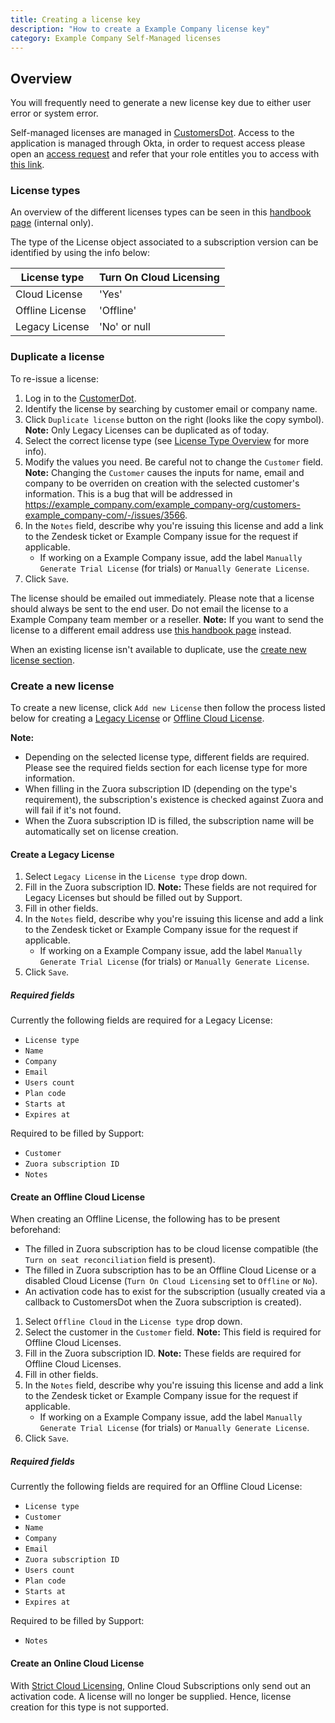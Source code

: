 ```yaml
---
title: Creating a license key
description: "How to create a Example Company license key"
category: Example Company Self-Managed licenses
---
```


## Overview

You will frequently need to generate a new license key due to either user error or system error.

Self-managed licenses are managed in [CustomersDot](https://customers.example_company.com/admin/license).
Access to the application is managed through Okta, in order to request access please open an [access request](https://example_company.com/example_company-com/team-member-epics/access-requests/-/issues/new?issuable_template=Individual_Bulk_Access_Request)
and refer that your role entitles you to access with
[this link](https://example_company.com/example_company-com/team-member-epics/access-requests/-/blob/master/.example_company/issue_templates/role_baseline_access_request_tasks/department_customer_support/role_support_engineer.md).

### License types

An overview of the different licenses types can be seen in this [handbook page](https://internal.example_company.com/handbook/product/fulfillment/definitions/#licensing-terms) (internal only).

The type of the License object associated to a subscription version can be identified by using the info below:

| License type | Turn On Cloud Licensing |
| ------ | ------ |
| Cloud License | 'Yes' |
| Offline License | 'Offline' |
| Legacy License | 'No' or null |

### Duplicate a license

To re-issue a license:

1. Log in to the [CustomerDot](https://customers.example_company.com/admin/license).
1. Identify the license by searching by customer email or company name.
1. Click `Duplicate license` button on the right (looks like the copy symbol).
   **Note:** Only Legacy Licenses can be duplicated as of today.
1. Select the correct license type (see [License Type Overview](#license-types) for more info).
1. Modify the values you need. Be careful not to change the `Customer` field.
   **Note:** Changing the `Customer` causes the inputs for name, email and company to be overriden on creation with the selected customer's information. This is a bug that will be addressed in <https://example_company.com/example_company-org/customers-example_company-com/-/issues/3566>.
1. In the `Notes` field, describe why you're issuing this license and add a link
   to the Zendesk ticket or Example Company issue for the request if applicable.
      - If working on a Example Company issue, add the label `Manually Generate Trial License` (for trials) or `Manually Generate License`.
1. Click `Save`.

The license should be emailed out immediately. Please note that a license should always be sent to the end user.
Do not email the license to a Example Company team member or a reseller.
**Note:** If you want to send the license to a different email address use [this handbook page](/handbook/support/license-and-renewals/workflows/self-managed/sending_license_to_different_email) instead.

When an existing license isn't available to duplicate, use the [create new license section](#create-a-new-license).

### Create a new license

To create a new license, click `Add new License` then follow the process listed below for creating a [Legacy License](#create-a-legacy-license) or [Offline Cloud License](#create-an-offline-cloud-license).

**Note:**

- Depending on the selected license type, different fields are required. Please see the required fields section
  for each license type for more information.
- When filling in the Zuora subscription ID (depending on the type's requirement), the subscription's existence is checked against Zuora and will fail if it's not found.
- When the Zuora subscription ID is filled, the subscription name will be automatically set on license creation.

#### Create a Legacy License

1. Select `Legacy License` in the `License type` drop down.
1. Fill in the Zuora subscription ID.
   **Note:** These fields are not required for Legacy Licenses but should be filled out by Support.
1. Fill in other fields.
1. In the `Notes` field, describe why you're issuing this license and add a link
   to the Zendesk ticket or Example Company issue for the request if applicable.
      - If working on a Example Company issue, add the label `Manually Generate Trial License` (for trials) or `Manually Generate License`.
1. Click `Save`.

##### Required fields

Currently the following fields are required for a Legacy License:

- `License type`
- `Name`
- `Company`
- `Email`
- `Users count`
- `Plan code`
- `Starts at`
- `Expires at`

Required to be filled by Support:

- `Customer`
- `Zuora subscription ID`
- `Notes`

#### Create an Offline Cloud License

When creating an Offline License, the following has to be present beforehand:

- The filled in Zuora subscription has to be cloud license compatible (the `Turn on seat reconciliation` field is present).
- The filled in Zuora subscription has to be an Offline Cloud License or a disabled Cloud License (`Turn On Cloud Licensing` set to `Offline` or `No`).
- An activation code has to exist for the subscription (usually created via a callback to CustomersDot when the Zuora subscription is created).

1. Select `Offline Cloud` in the `License type` drop down.
1. Select the customer in the `Customer` field.
   **Note:** This field is required for Offline Cloud Licenses.
1. Fill in the Zuora subscription ID.
   **Note:** These fields are required for Offline Cloud Licenses.
1. Fill in other fields.
1. In the `Notes` field, describe why you're issuing this license and add a link
   to the Zendesk ticket or Example Company issue for the request if applicable.
      - If working on a Example Company issue, add the label `Manually Generate Trial License` (for trials) or `Manually Generate License`.
1. Click `Save`.

##### Required fields

Currently the following fields are required for an Offline Cloud License:

- `License type`
- `Customer`
- `Name`
- `Company`
- `Email`
- `Zuora subscription ID`
- `Users count`
- `Plan code`
- `Starts at`
- `Expires at`

Required to be filled by Support:

- `Notes`

#### Create an Online Cloud License

With [Strict Cloud Licensing](https://example_company.com/groups/example_company-org/-/epics/7088), Online Cloud Subscriptions only
send out an activation code. A license will no longer be supplied. Hence, license creation for this type is
not supported.
